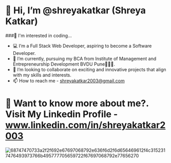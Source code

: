 # 👋 Hi, I’m @shreyakatkar (Shreya Katkar)
###👀 I'm interested in coding...
- 💻  I’m a Full Stack Web Developer, aspiring to become a Software Developer. 
- 🌱 I’m currently, pursuing my BCA from Institute of Management and Entrepreneurship Development BVDU Pune👩🏻‍🎓.
- 💞️ I’m looking to collaborate on exciting and innovative projects that align with my skills and interests.
- 📫 How to reach me - shreyakatkar2003@gmail.com
# 🤔 Want to know more about me?. Visit My Linkedin Profile - www.linkedin.com/in/shreyakatkar2003


<!---
shreyakatkar/shreyakatkar is a ✨ special ✨ repository because its `README.md` (this file) appears on your GitHub profile.
You can click the Preview link to take a look at your changes.
--->
![68747470733a2f2f692e67697068792e636f6d2f6d656469612f4c3152317476493973766b495777705659722f67697068792e77656270](https://github.com/shreyakatkar/shreyakatkar/assets/139145152/0a12c955-e1be-4b3d-a727-0700cacc8057)


